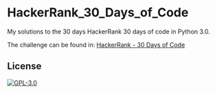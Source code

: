 # HackerRank_30_Days_of_Code
My solutions to the 30 days HackerRank 30 days of code in Python 3.0.

The challenge can be found in: [HackerRank - 30 Days of Code](https://www.hackerrank.com/domains/tutorials/30-days-of-code)


## License

[![GPL-3.0](https://www.gnu.org/graphics/gplv3-127x51.png)](https://www.gnu.org/licenses/quick-guide-gplv3.html)

